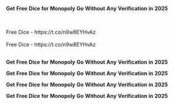 <strong>Get</strong> <strong>Free</strong> <strong>Dice</strong> <strong>for</strong> <strong>Monopoly</strong> <strong>Go</strong> <strong>Without</strong> <strong>Any</strong> <strong>Verification</strong> <strong>in</strong> <strong>2025</strong>

<br>
<br>Free Dice - https://t.co/n9w8EYHvAz
<br>
<br>Free Dice - https://t.co/n9w8EYHvAz
<br>
<br>

<strong>Get</strong> <strong>Free</strong> <strong>Dice</strong> <strong>for</strong> <strong>Monopoly</strong> <strong>Go</strong> <strong>Without</strong> <strong>Any</strong> <strong>Verification</strong> <strong>in</strong> <strong>2025</strong>

<strong>Get</strong> <strong>Free</strong> <strong>Dice</strong> <strong>for</strong> <strong>Monopoly</strong> <strong>Go</strong> <strong>Without</strong> <strong>Any</strong> <strong>Verification</strong> <strong>in</strong> <strong>2025</strong>

<strong>Get</strong> <strong>Free</strong> <strong>Dice</strong> <strong>for</strong> <strong>Monopoly</strong> <strong>Go</strong> <strong>Without</strong> <strong>Any</strong> <strong>Verification</strong> <strong>in</strong> <strong>2025</strong>

<strong>Get</strong> <strong>Free</strong> <strong>Dice</strong> <strong>for</strong> <strong>Monopoly</strong> <strong>Go</strong> <strong>Without</strong> <strong>Any</strong> <strong>Verification</strong> <strong>in</strong> <strong>2025</strong>
